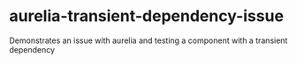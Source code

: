 # aurelia-transient-dependency-issue
Demonstrates an issue with aurelia and testing a component with a transient dependency
